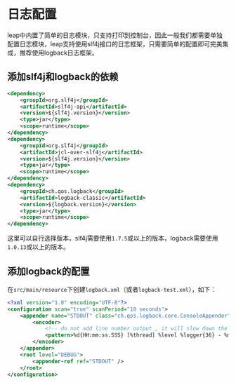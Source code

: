 # 日志配置

leap中内置了简单的日志模块，只支持打印到控制台，因此一般我们都需要单独配置日志模块，leap支持使用slf4j接口的日志框架，只需要简单的配置即可完美集成，推荐使用logback日志框架。

## 添加slf4j和logback的依赖

```xml
<dependency>
    <groupId>org.slf4j</groupId>
    <artifactId>slf4j-api</artifactId>
    <version>${slf4j.version}</version>
    <type>jar</type>
    <scope>runtime</scope>
</dependency>
<dependency>
    <groupId>org.slf4j</groupId>
    <artifactId>jcl-over-slf4j</artifactId>
    <version>${slf4j.version}</version>
    <type>jar</type>
    <scope>runtime</scope>
</dependency>
<dependency>
    <groupId>ch.qos.logback</groupId>
    <artifactId>logback-classic</artifactId>
    <version>${logback.version}</version>
    <type>jar</type>
    <scope>runtime</scope>
</dependency>
```

这里可以自行选择版本，slf4j需要使用`1.7.5`或以上的版本，logback需要使用`1.0.13`或以上的版本。

## 添加logback的配置

在`src/main/resource`下创建`logback.xml`（或者`logback-test.xml`），如下：

```xml
<?xml version="1.0" encoding="UTF-8"?>
<configuration scan="true" scanPeriod="10 seconds">
    <appender name="STDOUT" class="ch.qos.logback.core.ConsoleAppender">
        <encoder>
            <!-- do not add line number output , it will slow down the execution speed -->
            <pattern>%d{HH:mm:ss.SSS} [%thread] %level %logger{36} - %msg%n</pattern>
        </encoder>
    </appender>
    <root level="DEBUG">
        <appender-ref ref="STDOUT" />
    </root>
</configuration>
```